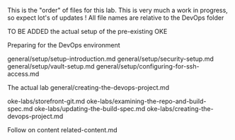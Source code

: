 This is the "order" of files for this lab. This is very much a work in progress, so expect lot's of updates ! All file names are relative to the DevOps folder

TO BE ADDED
the actual setup of the pre-existing OKE

Preparing for the DevOps environment

general/setup/setup-introduction.md
general/setup/security-setup.md
general/setup/vault-setup.md
general/setup/configuring-for-ssh-access.md

The actual lab
general/creating-the-devops-project.md

oke-labs/storefront-git.md
oke-labs/examining-the-repo-and-build-spec.md
oke-labs/updating-the-build-spec.md
oke-labs/creating-the-devops-project.md

Follow on content
related-content.md